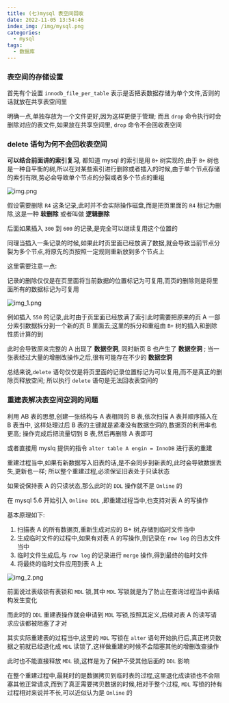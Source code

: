 ```yaml
---
title: (七)mysql 表空间回收
date: 2022-11-05 13:54:46
index_img: /img/mysql.png
categories:
  - mysql
tags:
  - 数据库
---
```


### 表空间的存储设置

首先有个设置 `innodb_file_per_table` 表示是否把表数据存储为单个文件,否则的话就放在共享表空间里

明确一点,单独存放为一个文件更好,因为这样更便于管理; 而且 `drop` 命令执行时会删除对应的表文件,如果放在共享空间里, `drop` 命令不会回收表空间

### delete 语句为何不会回收表空间

**可以结合前面讲的索引复习**, 都知道 mysql 的索引是用 `B+` 树实现的,由于 `B+` 树也是一种自平衡的树,所以在对某些索引进行删除或者插入的时候,由于单个节点存储的索引有限,势必会导致单个节点的分裂或者多个节点的重组

![img.png](https://tva1.sinaimg.cn/large/008vK57jgy1h7uatmc03pj30ex0bjjt2.jpg)

假设需要删除 `R4` 这条记录,此时并不会实际操作磁盘,而是把页里面的 `R4` 标记为删除,这是一种 **软删除** 或者叫做 **逻辑删除**

后面如果插入 `300` 到 `600` 的记录,是完全可以继续复用这个位置的

同理当插入一条记录的时候,如果此时页里面已经放满了数据,就会导致当前节点分裂为多个节点,将原先的页按照一定规则重新放到多个节点上

这里需要注意一点:

记录的删除仅仅是在页里面将当前数据的位置标记为可复用,而页的删除则是将里面所有的数据标记为可复用

![img_1.png](https://tva1.sinaimg.cn/large/008vK57jgy1h7uattc0hej30oc0fjdk8.jpg)

例如插入 `550` 的记录,此时由于页里面已经放满了索引此时需要把原来的页 A 一部分索引数据拆分到一个新的页 B 里面去;这里的拆分和重组由 `B+` 树的插入和删除性质计算的到

此时会导致原来完整的 A 出现了 **数据空洞**, 同时新页 B 也产生了 **数据空洞** ; 当一张表经过大量的增删改操作之后,很有可能存在不少的 **数据空洞** 

总结来说,`delete` 语句仅仅是将页里面的记录位置标记为可以复用,而不是真正的删除页释放空间; 所以执行 `delete` 语句是无法回收表空间的

### 重建表解决表空间空洞的问题

利用 AB 表的思想,创建一张结构与 A 表相同的 B 表,依次扫描 A 表并顺序插入在 B 表当中, 这样处理过后 B 表的主键就是紧凑没有数据空洞的,数据页的利用率也更高; 操作完成后把流量切到 B 表,然后再删除 A 表即可

或者直接用 myslq 提供的指令 `alter table A engin = InnoDB` 进行表的重建

重建过程当中,如果有新数据写入旧表的话,是不会同步到新表的,此时会导致数据丢失,更新也一样; 所以整个重建过程,必须保证旧表处于只读状态

如果说保持表 A 的只读状态,那么此时的 `DDL` 操作就不是 `Online` 的

在 mysql 5.6 开始引入 `Online DDL` ,即重建过程当中,也支持对表 A 的写操作

基本原理如下:

1. 扫描表 A 的所有数据页,重新生成对应的 B+ 树,存储到临时文件当中
2. 生成临时文件的过程中,如果有对表 A 的写操作,则记录在 `row log` 的日志文件当中
3. 临时文件生成后,与 `row log` 的记录进行 `merge` 操作,得到最终的临时文件
4. 将最终的临时文件应用到表 A 上

![img_2.png](https://tva1.sinaimg.cn/large/008vK57jgy1h7uatzz998j30o70ehdmc.jpg)

前面说过表级锁有表锁和 `MDL` 锁,其中 `MDL` 写锁就是为了防止在查询过程当中表结构发生变化

而此时的 `DDL` 重建表操作就会申请到 `MDL` 写锁,按照其定义,后续对表 A 的读写请求应该都被阻塞了才对

其实实际重建表的过程当中,这里的 `MDL` 写锁在 `alter` 语句开始执行后,真正拷贝数据之前就已经退化成 `MDL` 读锁了,这样做重建的时候不会阻塞其他的增删改查操作

此时也不能直接释放 `MDL` 锁,这样是为了保护不受其他后面的 `DDL` 影响

在整个重建过程中,最耗时的是数据拷贝到临时表的过程,这里退化成读锁也不会阻塞其他正常请求,而到了真正需要拷贝数据的时候,相对于整个过程, `MDL` 写锁的持有过程相对来说并不长,可以近似认为是 `Online` 的

